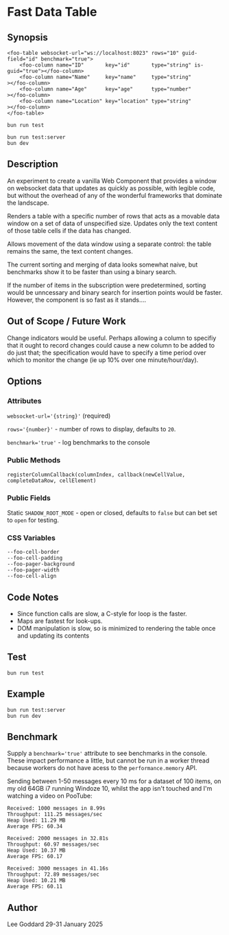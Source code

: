 # Fast Data Table

## Synopsis

    <foo-table websocket-url="ws://localhost:8023" rows="10" guid-field="id" benchmark="true">
        <foo-column name="ID"       key="id"       type="string" is-guid="true"></foo-column>
        <foo-column name="Name"     key="name"     type="string"               ></foo-column>
        <foo-column name="Age"      key="age"      type="number"               ></foo-column>
        <foo-column name="Location" key="location" type="string"               ></foo-column>
    </foo-table>

    bun run test

    bun run test:server
    bun dev

## Description

An experiment to create a vanilla Web Component that provides a window on websocket data that updates as quickly as possible, with legible code, but without the overhead of any of the wonderful frameworks that dominate the landscape.

Renders a table with a specific number of rows that acts as a movable data window on a set of data of unspecified size. Updates only the text content of those table cells if the data has changed.

Allows movement of the data window using a separate control: the table remains the same, the text content changes.

The current sorting and merging of data looks somewhat naive, but benchmarks show it to be faster
than using a binary search.

If the number of items in the subscription were predetermined, sorting would be unncessary and binary search 
for insertion points would be faster. However, the component is so fast as it stands....

## Out of Scope / Future Work

Change indicators would be useful. Perhaps allowing a column to specifiy that it ought to record changes
could cause a new column to be added to do just that; the specification would have to specify a time period
over which to monitor the change (ie up 10% over one minute/hour/day). 

## Options 

### Attributes

`websocket-url='{string}'` (required)

`rows='{number}'` - number of rows to display, defaults to `20`.

`benchmark='true'` - log benchmarks to the console

### Public Methods

`registerColumnCallback(columnIndex, callback(newCellValue, completeDataRow, cellElement)`

### Public Fields

Static `SHADOW_ROOT_MODE` - open or closed, defaults to `false` but can bet set to `open` for testing.

### CSS Variables

    --foo-cell-border
    --foo-cell-padding
    --foo-pager-background
    --foo-pager-width
    --foo-cell-align

## Code Notes

* Since function calls are slow, a C-style for loop is the faster.
* Maps are fastest for look-ups.
* DOM manipulation is slow, so is minimized to rendering the table once and updating its contents

## Test

    bun run test

## Example

    bun run test:server
    bun run dev

## Benchmark

Supply a `benchmark='true'` attribute to see benchmarks in the console. These impact performance a little, but cannot
be run in a worker thread because workers do not have acess to the `performance.memory` API.

Sending between 1-50 messages every 10 ms for a dataset of 100 items, on my old 64GB i7 running Windoze 10, whilst the app isn't touched and I'm watching a video on PooTube:

    Received: 1000 messages in 8.99s
    Throughput: 111.25 messages/sec
    Heap Used: 11.29 MB
    Average FPS: 60.34

    Received: 2000 messages in 32.81s
    Throughput: 60.97 messages/sec
    Heap Used: 10.37 MB
    Average FPS: 60.17

    Received: 3000 messages in 41.16s
    Throughput: 72.89 messages/sec
    Heap Used: 10.21 MB
    Average FPS: 60.11

## Author 

Lee Goddard 29-31 January 2025
